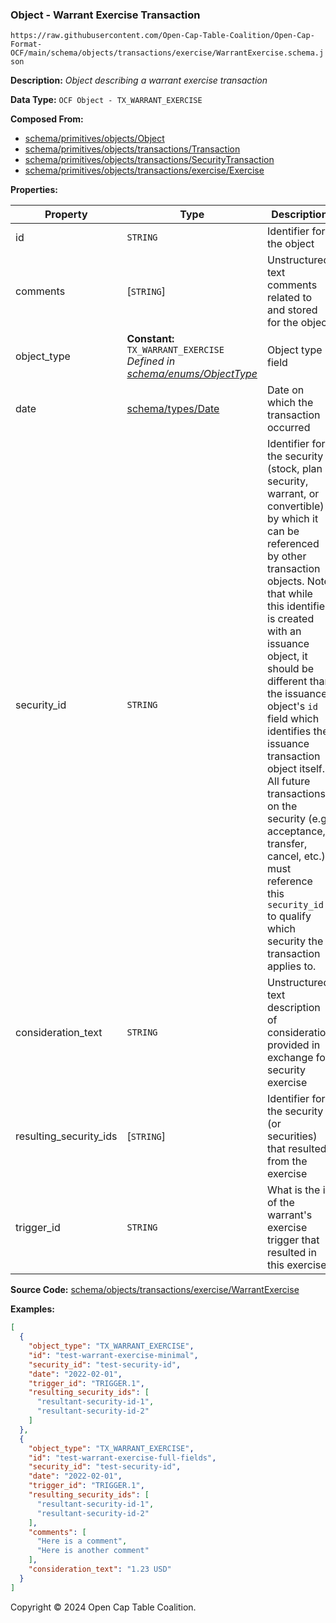 ### Object - Warrant Exercise Transaction

`https://raw.githubusercontent.com/Open-Cap-Table-Coalition/Open-Cap-Format-OCF/main/schema/objects/transactions/exercise/WarrantExercise.schema.json`

**Description:** _Object describing a warrant exercise transaction_

**Data Type:** `OCF Object - TX_WARRANT_EXERCISE`

**Composed From:**

- [schema/primitives/objects/Object](../../../primitives/objects/Object.md)
- [schema/primitives/objects/transactions/Transaction](../../../primitives/objects/transactions/Transaction.md)
- [schema/primitives/objects/transactions/SecurityTransaction](../../../primitives/objects/transactions/SecurityTransaction.md)
- [schema/primitives/objects/transactions/exercise/Exercise](../../../primitives/objects/transactions/exercise/Exercise.md)

**Properties:**

| Property               | Type                                                                                                         | Description                                                                                                                                                                                                                                                                                                                                                                                                                                                                                                 | Required   |
| ---------------------- | ------------------------------------------------------------------------------------------------------------ | ----------------------------------------------------------------------------------------------------------------------------------------------------------------------------------------------------------------------------------------------------------------------------------------------------------------------------------------------------------------------------------------------------------------------------------------------------------------------------------------------------------- | ---------- |
| id                     | `STRING`                                                                                                     | Identifier for the object                                                                                                                                                                                                                                                                                                                                                                                                                                                                                   | `REQUIRED` |
| comments               | [`STRING`]                                                                                                   | Unstructured text comments related to and stored for the object                                                                                                                                                                                                                                                                                                                                                                                                                                             | -          |
| object_type            | **Constant:** `TX_WARRANT_EXERCISE`</br>_Defined in [schema/enums/ObjectType](../../../enums/ObjectType.md)_ | Object type field                                                                                                                                                                                                                                                                                                                                                                                                                                                                                           | `REQUIRED` |
| date                   | [schema/types/Date](../../../types/Date.md)                                                                  | Date on which the transaction occurred                                                                                                                                                                                                                                                                                                                                                                                                                                                                      | `REQUIRED` |
| security_id            | `STRING`                                                                                                     | Identifier for the security (stock, plan security, warrant, or convertible) by which it can be referenced by other transaction objects. Note that while this identifier is created with an issuance object, it should be different than the issuance object's `id` field which identifies the issuance transaction object itself. All future transactions on the security (e.g. acceptance, transfer, cancel, etc.) must reference this `security_id` to qualify which security the transaction applies to. | `REQUIRED` |
| consideration_text     | `STRING`                                                                                                     | Unstructured text description of consideration provided in exchange for security exercise                                                                                                                                                                                                                                                                                                                                                                                                                   | -          |
| resulting_security_ids | [`STRING`]                                                                                                   | Identifier for the security (or securities) that resulted from the exercise                                                                                                                                                                                                                                                                                                                                                                                                                                 | `REQUIRED` |
| trigger_id             | `STRING`                                                                                                     | What is the id of the warrant's exercise trigger that resulted in this exercise                                                                                                                                                                                                                                                                                                                                                                                                                             | `REQUIRED` |

**Source Code:** [schema/objects/transactions/exercise/WarrantExercise](../../../../../../schema/objects/transactions/exercise/WarrantExercise.schema.json)

**Examples:**

```json
[
  {
    "object_type": "TX_WARRANT_EXERCISE",
    "id": "test-warrant-exercise-minimal",
    "security_id": "test-security-id",
    "date": "2022-02-01",
    "trigger_id": "TRIGGER.1",
    "resulting_security_ids": [
      "resultant-security-id-1",
      "resultant-security-id-2"
    ]
  },
  {
    "object_type": "TX_WARRANT_EXERCISE",
    "id": "test-warrant-exercise-full-fields",
    "security_id": "test-security-id",
    "date": "2022-02-01",
    "trigger_id": "TRIGGER.1",
    "resulting_security_ids": [
      "resultant-security-id-1",
      "resultant-security-id-2"
    ],
    "comments": [
      "Here is a comment",
      "Here is another comment"
    ],
    "consideration_text": "1.23 USD"
  }
]
```

Copyright © 2024 Open Cap Table Coalition.
